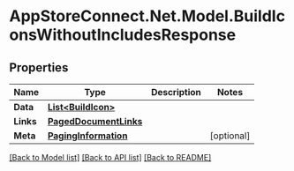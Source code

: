 # AppStoreConnect.Net.Model.BuildIconsWithoutIncludesResponse

## Properties

Name | Type | Description | Notes
------------ | ------------- | ------------- | -------------
**Data** | [**List&lt;BuildIcon&gt;**](BuildIcon.md) |  | 
**Links** | [**PagedDocumentLinks**](PagedDocumentLinks.md) |  | 
**Meta** | [**PagingInformation**](PagingInformation.md) |  | [optional] 

[[Back to Model list]](../README.md#documentation-for-models) [[Back to API list]](../README.md#documentation-for-api-endpoints) [[Back to README]](../README.md)

